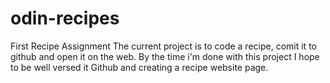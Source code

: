 # odin-recipes
First Recipe Assignment
The current project is to code a recipe, comit it to github and open it on the web. By the time i'm done with this project I hope to be well versed it Github and creating a recipe website page.